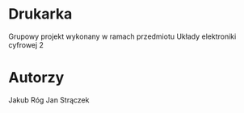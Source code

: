 # Drukarka
Grupowy projekt wykonany w ramach przedmiotu Układy elektroniki cyfrowej 2

# Autorzy
Jakub Róg
Jan Strączek
